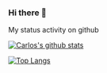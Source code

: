 ### Hi there 👋

My status activity on github

[![Carlos's github stats](https://github-readme-stats.anuraghazra1.vercel.app/api?username=carlosroberto555&show_icons=true&count_private=true&hide_border=true&bg_color=#00000000)](https://github.com/anuraghazra/github-readme-stats)

[![Top Langs](https://github-readme-stats.vercel.app/api/top-langs/?username=carlosroberto555&langs_count=8&hide=ruby,shell&layout=compact&hide_border=true&bg_color=#00000000)](https://github.com/anuraghazra/github-readme-stats)
